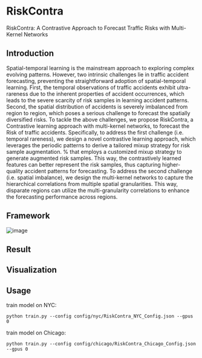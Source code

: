 # RiskContra
RiskContra: A Contrastive Approach to Forecast Traffic Risks with Multi-Kernel Networks

## Introduction
Spatial-temporal learning is the mainstream approach to exploring complex evolving patterns. However, two intrinsic challenges lie in traffic accident forecasting, preventing the straightforward adoption of spatial-temporal learning. First, the temporal observations of traffic accidents exhibit ultra-rareness due to the inherent properties of accident occurrences, which leads to the severe scarcity of risk samples in learning accident patterns. Second, the spatial distribution of accidents is severely imbalanced from region to region, which poses a serious challenge to forecast the spatially diversified risks. To tackle the above challenges, we propose RiskContra, a Contrastive learning approach with multi-kernel networks, to forecast the Risk of traffic accidents. Specifically, to address the first challenge (i.e. temporal rareness), we design a novel contrastive learning approach, which leverages the periodic patterns to derive a tailored mixup strategy for risk sample augmentation. 
% that employs a customized mixup strategy to generate augmented risk samples. This way, the contrastively learned features can better represent the risk samples, thus capturing higher-quality accident patterns for forecasting. To address the second challenge (i.e. spatial imbalance), we design the multi-kernel networks to capture the hierarchical correlations from multiple spatial granularities. This way, disparate regions can utilize the multi-granularity correlations to enhance the forecasting performance across regions. 

## Framework
![image](https://github.com/chenchl19941118/RiskContra/assets/25497533/b7bb1659-804e-418f-975d-46bcac5c667b)

## Result

## Visualization

## Usage

train model on NYC:
```
python train.py --config config/nyc/RiskContra_NYC_Config.json --gpus 0
```


train model on Chicago:
```
python train.py --config config/chicago/RiskContra_Chicago_Config.json --gpus 0
```




